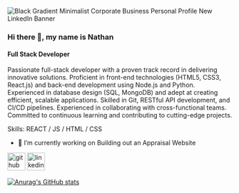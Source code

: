 
![Black Gradient Minimalist Corporate Business Personal Profile New LinkedIn Banner](https://github.com/helloworld-sys/helloworld-sys/assets/144865005/9b134a9f-0a68-4aa1-83b6-f9c5f691a23c)

### Hi there 👋, my name is Nathan
#### Full Stack Developer
Passionate full-stack developer with a proven track record in delivering innovative solutions. Proficient in front-end technologies (HTML5, CSS3, React.js) and back-end development using Node.js and Python. Experienced in database design (SQL, MongoDB) and adept at creating efficient, scalable applications. Skilled in Git, RESTful API development, and CI/CD pipelines. Experienced in collaborating with cross-functional teams. Committed to continuous learning and contributing to cutting-edge projects.

Skills: REACT / JS / HTML / CSS

- 🔭 I’m currently working on Building out an Appraisal Website 


[<img src='https://cdn.jsdelivr.net/npm/simple-icons@3.0.1/icons/github.svg' alt='github' height='40'>](https://github.com/helloworld-sys)  [<img src='https://cdn.jsdelivr.net/npm/simple-icons@3.0.1/icons/linkedin.svg' alt='linkedin' height='40'>](https://www.linkedin.com/in/https://www.linkedin.com/in/nathan-gordon-a4798429a//)  


[![Anurag's GitHub stats](https://github-readme-stats.vercel.app/api?username=helloworld-sys)](https://github.com/anuraghazra/github-readme-stats)



